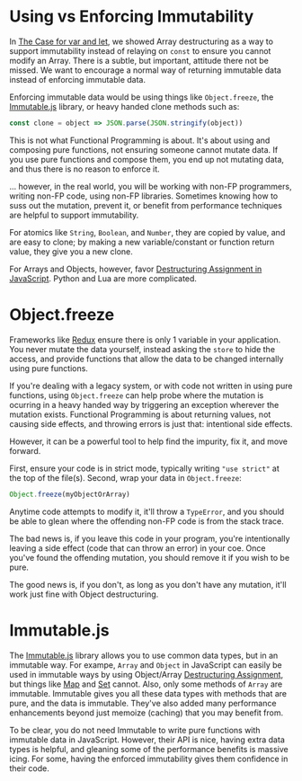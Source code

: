 # Using vs Enforcing Immutability

In [The Case for var and let](var_and_let.md), we showed Array destructuring as a way to support immutability instead of relaying on `const` to ensure you cannot modify an Array. There is a subtle, but important, attitude there not be missed. We want to encourage a normal way of returning immutable data instead of enforcing immutable data.

Enforcing immutable data would be using things like `Object.freeze`, the [Immutable.js](https://facebook.github.io/immutable-js/) library, or heavy handed clone methods such as:
```javascript
const clone = object => JSON.parse(JSON.stringify(object))
```

This is not what Functional Programming is about. It's about using and composing pure functions, not ensuring someone cannot mutate data. If you use pure functions and compose them, you end up not mutating data, and thus there is no reason to enforce it.

... however, in the real world, you will be working with non-FP programmers, writing non-FP code, using non-FP libraries. Sometimes knowing how to suss out the mutation, prevent it, or benefit from performance techniques are helpful to support immutability.

For atomics like `String`, `Boolean`, and `Number`, they are copied by value, and are easy to clone; by making a new variable/constant or function return value, they give you a new clone.

For Arrays and Objects, however, favor [Destructuring Assignment in JavaScript](https://developer.mozilla.org/en-US/docs/Web/JavaScript/Reference/Operators/Destructuring_assignment). Python and Lua are more complicated.

# Object.freeze

Frameworks like [Redux](https://redux.js.org/) ensure there is only 1 variable in your application. You never mutate the data yourself, instead asking the `store` to hide the access, and provide functions that allow the data to be changed internally using pure functions.

If you're dealing with a legacy system, or with code not written in using pure functions, using `Object.freeze` can help probe where the mutation is ocurring in a heavy handed way by triggering an exception wherever the mutation exists. Functional Programming is about returning values, not causing side effects, and throwing errors is just that: intentional side effects.

However, it can be a powerful tool to help find the impurity, fix it, and move forward.

First, ensure your code is in strict mode, typically writing `"use strict"` at the top of the file(s). Second, wrap your data in `Object.freeze`:

```javascript
Object.freeze(myObjectOrArray)
```

Anytime code attempts to modify it, it'll throw a `TypeError`, and you should be able to glean where the offending non-FP code is from the stack trace.

The bad news is, if you leave this code in your program, you're intentionally leaving a side effect (code that can throw an error) in your coe. Once you've found the offending mutation, you should remove it if you wish to be pure.

The good news is, if you don't, as long as you don't have any mutation, it'll work just fine with Object destructuring.

# Immutable.js

The [Immutable.js](https://facebook.github.io/immutable-js/) library allows you to use common data types, but in an immutable way. For exampe, `Array` and `Object` in JavaScript can easily be used in immutable ways by using Object/Array [Destructuring Assignment](https://developer.mozilla.org/en-US/docs/Web/JavaScript/Reference/Operators/Destructuring_assignment), but things like [Map](https://developer.mozilla.org/en-US/docs/Web/JavaScript/Reference/Global_Objects/Map) and [Set](https://developer.mozilla.org/en-US/docs/Web/JavaScript/Reference/Global_Objects/Set) cannot. Also, only some methods of `Array` are immutable. Immutable gives you all these data types with methods that are pure, and the data is immutable. They've also added many performance enhancements beyond just memoize (caching) that you may benefit from.

To be clear, you do not need Immutable to write pure functions with immutable data in JavaScript. However, their API is nice, having extra data types is helpful, and gleaning some of the performance benefits is massive icing. For some, having the enforced immutability gives them confidence in their code.
